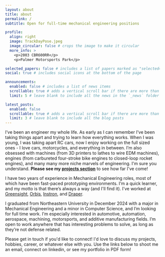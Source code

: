 ```yaml
---
layout: about
title: about
permalink: /
subtitle: Open for full-time mechanical engineering positions

profile:
  align: right
  image: TrackDayPose.jpeg
  image_circular: false # crops the image to make it circular
  more_info: >
    <p>2003 CBR600RR</p>
    <p>Palmer Motorsports Park</p>

selected_papers: false # includes a list of papers marked as "selected={true}"
social: true # includes social icons at the bottom of the page

announcements:
  enabled: false # includes a list of news items
  scrollable: true # adds a vertical scroll bar if there are more than 3 news items
  limit: 5 # leave blank to include all the news in the `_news` folder

latest_posts:
  enabled: false
  scrollable: true # adds a vertical scroll bar if there are more than 3 new posts items
  limit: 3 # leave blank to include all the blog posts
---
```

I’ve been an engineer my whole life. As early as I can remember I’ve been taking things apart and trying to learn how everything works. When I was young, I was taking apart RC cars, now I enjoy working on the full sized ones - I love cars, motorcycles, and everything in between. I’m also obsessed with machines (from 3D printers to lathes to wire EDM machines), engines (from carbureted four-stroke bike engines to closed-loop rocket engines), and many many more niche marvels of engineering. I'm sure you understand. **Please see my <a href='https://www.nathankadria.com/projects'> projects section</a>** to see how far I've come!

I have two years of experience in Mechanical Engineering roles, most of which have been fast-paced prototyping environments. I’m a quick learner, and my motto is that there’s always a way (and I'll find it). I’ve worked at <a href='https://www.nathankadria.com/projects/greensight/'>Greensight</a>, <a href='https://www.nathankadria.com/projects/orbis/'>Orbis</a>, <a href='https://www.nathankadria.com/projects/instron/'>Instron</a>, and <a href='https://www.nathankadria.com/projects/draper/'>Draper</a>. 

I graduated from Northeastern University in December 2024 with a major in Mechanical Engineering and a minor in Computer Science, and I’m looking for full time work. I'm especially interested in automotive, automation, aerospace, machining, motorsports, and additive manufacturing fields. I’m open to work anywhere that has interesting problems to solve, as long as they’re not defense related.

Please get in touch if you'd like to connect! I'd love to discuss my projects, hobbies, career, or whatever else with you.
Use the links below to shoot me an email, connect on linkedin, or see my portfolio in PDF form!


